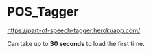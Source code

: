 # POS_Tagger

https://part-of-speech-tagger.herokuapp.com/

Can take up to **30 seconds** to load the first time.
